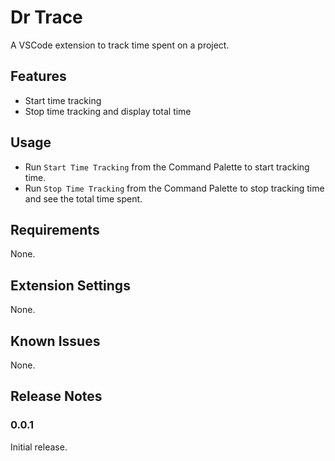 # Dr Trace

A VSCode extension to track time spent on a project.

## Features

- Start time tracking
- Stop time tracking and display total time

## Usage

- Run `Start Time Tracking` from the Command Palette to start tracking time.
- Run `Stop Time Tracking` from the Command Palette to stop tracking time and see the total time spent.

## Requirements

None.

## Extension Settings

None.

## Known Issues

None.

## Release Notes

### 0.0.1

Initial release.